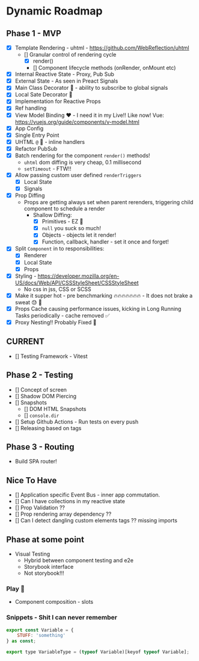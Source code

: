 # Dynamic Roadmap

## Phase 1 - MVP

-   [x] Template Rendering - uhtml - https://github.com/WebReflection/uhtml
    -   [] Granular control of rendering cycle
        -   [x] render()
        -   [] Component lifecycle methods (onRender, onMount etc)
-   [x] Internal Reactive State - Proxy, Pub Sub
-   [x] External State - As seen in Preact Signals
-   [x] Main Class Decorator 🎨 - ability to subscribe to global signals
-   [x] Local Sate Decorator 🎨
-   [x] Implementation for Reactive Props
-   [x] Ref handling
-   [x] View Model Binding ❤️ - I need it in my Live!! Like now! Vue: https://vuejs.org/guide/components/v-model.html
-   [x] App Config
-   [x] Single Entry Point
-   [x] UHTML `@` 👀 - inline handlers
-   [x] Refactor PubSub
-   [x] Batch rendering for the component `render()` methods!
    -   `uhtml` dom diffing is very cheap, 0.1 millisecond
    -   `setTimeout` - FTW!!
-   [x] Allow passing custom user defined `renderTriggers`
    -   [x] Local State
    -   [x] Signals
-   [x] Prop Diffing
    -   Props are getting always set when parent rerenders, triggering child component to schedule a render
        -   Shallow Diffing:
            -   [x] Primitives - EZ 🎉
            -   [x] `null` you suck so much!
            -   [x] Objects - objects let it render!
            -   [x] Function, callback, handler - set it once and forget!
-   [x] Split `Component` in to responsibilities:
    -   [x] Renderer
    -   [x] Local State
    -   [x] Props
-   [x] Styling - https://developer.mozilla.org/en-US/docs/Web/API/CSSStyleSheet/CSSStyleSheet
    -   No css in jss, CSS or SCSS
-   [x] Make it supper hot - pre benchmarking 🔥🔥🔥🔥🔥🔥🔥 - It does not brake a sweat 😓 🎉
-   [x] Props Cache causing performance issues, kicking in Long Running Tasks periodically - cache removed ✅
-   [x] Proxy Nesting!! Probably Fixed 👀

## CURRENT

-   [] Testing Framework - Vitest

## Phase 2 - Testing

-   [] Concept of screen
-   [] Shadow DOM Piercing
-   [] Snapshots
    -   [] DOM HTML Snapshots
    -   [] `console.dir`
-   [] Setup Github Actions - Run tests on every push
-   [] Releasing based on tags

## Phase 3 - Routing

-   Build SPA router!

## Nice To Have

-   [] Application specific Event Bus - inner app commutation.
-   [] Can I have collections in my reactive state
-   [] Prop Validation ??
-   [] Prop rendering array dependency ??
-   [] Can I detect dangling custom elements tags ?? missing imports

## Phase at some point

-   Visual Testing
    -   Hybrid between component testing and e2e
    -   Storybook interface
    -   Not storybook!!!

### Play 🎉

-   Component composition - slots

### Snippets - Shit I can never remember

```js
export const Variable = {
    STUFF: 'something'
} as const;

export type VariableType = (typeof Variable)[keyof typeof Variable];
```
